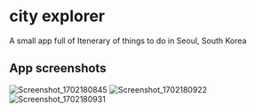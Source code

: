 # city explorer

A small app full of Itenerary of things to do in Seoul, South Korea

## App screenshots
![Screenshot_1702180845](https://github.com/Daayim/Seoul_Itinerary_App/assets/109987391/0f9568b3-ad4c-4cf3-8266-4f63763d1983)
![Screenshot_1702180922](https://github.com/Daayim/Seoul_Itinerary_App/assets/109987391/92bbb15f-8f22-4248-82d8-68dc5c571790)
![Screenshot_1702180931](https://github.com/Daayim/Seoul_Itinerary_App/assets/109987391/3bd02594-4a73-4ce8-ac62-3f3a3be4808f)
